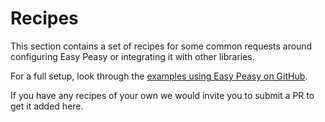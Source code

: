 # Recipes

This section contains a set of recipes for some common requests around configuring Easy Peasy or integrating it with other libraries.

For a full setup, look through the [examples using Easy Peasy on GitHub](https://github.com/ctrlplusb/easy-peasy/tree/master/examples).

If you have any recipes of your own we would invite you to submit a PR to get it added here.

